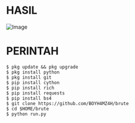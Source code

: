 # HASIL
![Image](https://github.com/user-attachments/assets/f3d5f5f4-e22d-4684-89e2-0d9b4fd9e4af)

# PERINTAH
```
$ pkg update && pkg upgrade
$ pkg install python
$ pkg install git
$ pip install cython
$ pip install rich
$ pip install requests
$ pip install bs4
$ git clone https://github.com/BOYH4MZ4H/brute
$ cd $HOME/brute
$ python run.py
```
